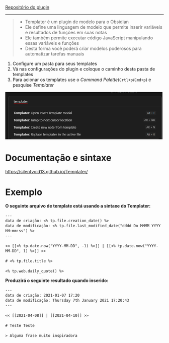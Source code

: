 [Repositório do plugin](https://github.com/SilentVoid13/Templater)

---

> - Templater é um plugin de modelo para o Obsidian
> - Ele define uma linguagem de modelo que permite inserir variáveis e resultados de funções em suas notas
> - Ele também permite executar código JavaScript manipulando essas variáveis e funções
> - Desta forma você poderá criar modelos poderosos para automatizar tarefas manuais



1. Configure um pasta para seus templates
2. Vá nas configurações do plugin e coloque o caminho desta pasta de templates
3. Para acionar os templates use o *Command Palette*(``Crtl+p``/``Cmd+p``) e pesquise *Templater*

<img src="/assets/templater-command-palette.png" width="500px" />


# Documentação e sintaxe

https://silentvoid13.github.io/Templater/

# Exemplo

**O seguinte arquivo de template está usando a sintaxe do Templater:**

```
---
data de criação: <% tp.file.creation_date() %>
data de modificação: <% tp.file.last_modified_date("dddd Do MMMM YYYY HH:mm:ss") %>
---

<< [[<% tp.date.now("YYYY-MM-DD", -1) %>]] | [[<% tp.date.now("YYYY-MM-DD", 1) %>]] >>

# <% tp.file.title %>

<% tp.web.daily_quote() %>
```

**Produzirá o seguinte resultado quando inserido:**
```
---
data de criação: 2021-01-07 17:20
data de modificação: Thursday 7th January 2021 17:20:43
---

<< [[2021-04-08]] | [[2021-04-10]] >>

# Teste Teste

> Alguma frase muito inspiradora

```
